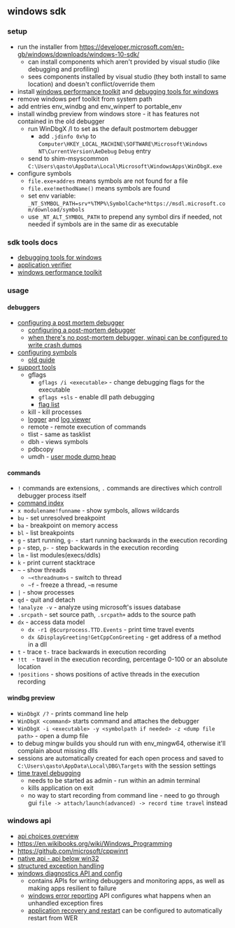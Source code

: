 ## windows sdk

### setup 

- run the installer from <https://developer.microsoft.com/en-gb/windows/downloads/windows-10-sdk/>
    - can install components which aren't provided by visual studio (like debugging and profiling)
    - sees components installed by visual studio (they both install to same location) and doesn't conflict/override them
- install [windows performance toolkit](https://docs.microsoft.com/en-us/windows-hardware/test/wpt/) and [debugging tools for windows](https://docs.microsoft.com/en-us/windows-hardware/drivers/debugger/)
- remove windows perf toolkit from system path
- add entries env_windbg and env_winperf to portable_env
- install windbg preview from windows store - it has features not contained in the old debugger 
    - run WinDbgX /I to set as the default postmortem debugger
        - add `.jdinfo 0x%p` to `Computer\HKEY_LOCAL_MACHINE\SOFTWARE\Microsoft\Windows NT\CurrentVersion\AeDebug` `Debug` entry
    - send to shim-msyscommon `C:\Users\qasto\AppData\Local\Microsoft\WindowsApps\WinDbgX.exe`
- configure symbols
    - `file.exe+addres` means symbols are not found for a file
    - `file.exe!methodName()` means symbols are found
    - set env variable: `_NT_SYMBOL_PATH=srv*%TMP%\SymbolCache*https://msdl.microsoft.com/download/symbols`
    - use `_NT_ALT_SYMBOL_PATH` to prepend any symbol dirs if needed, not needed if symbols are in the same dir as executable

### sdk tools docs

- [debugging tools for windows](https://docs.microsoft.com/en-us/windows-hardware/drivers/debugger/)
- [application verifier](https://docs.microsoft.com/en-us/windows-hardware/drivers/devtest/application-verifier)
- [windows performance toolkit](https://docs.microsoft.com/en-us/windows-hardware/test/wpt/)

### usage

#### debuggers

- [configuring a post mortem debugger](https://docs.microsoft.com/en-us/windows-hardware/drivers/debugger/enabling-postmortem-debugging)
    - [configuring a post-mortem debugger](https://docs.microsoft.com/en-us/windows/win32/debug/configuring-automatic-debugging)
    - [when there's no post-mortem debugger, winapi can be configured to write crash dumps](https://docs.microsoft.com/en-us/windows/win32/wer/collecting-user-mode-dumps)
- [configuring symbols](https://docs.microsoft.com/en-us/windows-hardware/drivers/debugger/symbols)
    - [old guide](https://docs.microsoft.com/en-us/windows/win32/dxtecharts/debugging-with-symbols#getting-the-symbols-you-need)
- [support tools](https://docs.microsoft.com/en-us/windows-hardware/drivers/debugger/extra-tools)
    - gflags
        - `gflags /i <executable>` - change debugging flags for the executable
        - `gflags +sls` - enable dll path debugging
        - [flag list](https://docs.microsoft.com/en-us/windows-hardware/drivers/debugger/gflags-flag-table)
    - kill - kill processes
    - [logger](https://docs.microsoft.com/en-us/windows-hardware/drivers/debugger/logger) and [log viewer](https://docs.microsoft.com/en-us/windows-hardware/drivers/debugger/logviewer)
    - remote - remote execution of commands
    - tlist - same as tasklist
    - dbh - views symbols
    - pdbcopy
    - umdh - [user mode dump heap](https://docs.microsoft.com/en-us/windows-hardware/drivers/debugger/umdh)

#### commands

- `!` commands are extensions, `.` commands are directives which controll debugger process itself
- [command index](https://docs.microsoft.com/en-us/windows-hardware/drivers/debugger/commands)
- `x modulename!funname`  - show symbols, allows wildcards
- `bu` - set unresolved breakpoint
- `ba` - breakpoint on memory access
- `bl` - list breakpoints
- `g` - start running, `g-` - start running backwards in the execution recording
- `p` - step, `p-` - step backwards in the execution recording
- `lm` - list modules(execs/ddls)
- `k` - print current stacktrace
- `~` - show threads
    - `~<threadnum>s` - switch to thread
    - `~f` - freeze a thread, `~m` resume
- `|` - show processes
- `qd` - quit and detach
- `!analyze -v` - analyze using microsoft's issues database
- `.srcpath` - set source path, `.srcpath+` adds to the source path
- `dx` - access data model
    - `dx -r1 @$curprocess.TTD.Events` - print time travel events
    - `dx &DisplayGreeting!GetCppConGreeting` - get address of a method in a dll
- `t` - trace `t-` trace backwards in execution recording
- `!tt ` - travel in the execution recording, percentage 0-100 or an absolute location
- `!positions` - shows positions of active threads in the execution recording

#### windbg preview

- `WinDbgX /?` - prints command line help
- `WinDbgX <command>` starts command and attaches the debugger
- `WinDbgX -i <executable> -y <symbolpath if needed> -z <dump file path>` - open a dump file
- to debug mingw builds you should run with env_mingw64, otherwise it'll complain about missing dlls
- sessions are automatically created for each open process and saved to `C:\Users\qasto\AppData\Local\DBG\Targets` with the session settings
- [time travel debugging](https://docs.microsoft.com/en-us/windows-hardware/drivers/debugger/time-travel-debugging-overview)
    - needs to be started as admin - run within an admin terminal
    - kills application on exit
    - no way to start recording from command line - need to go through gui `file -> attach/launch(advanced) -> record time travel` instead

### windows api

- [api choices overview](https://docs.microsoft.com/en-us/cpp/windows/overview-of-windows-programming-in-cpp?view=msvc-160)
- <https://en.wikibooks.org/wiki/Windows_Programming>
- <https://github.com/microsoft/cppwinrt>
- [native api - api below win32](https://www.youtube.com/watch?v=a0KozcRhotM)
- [structured exception handling](https://www.youtube.com/watch?v=COEv2kq_Ht8)
- [windows diagnostics API and config](https://docs.microsoft.com/en-us/windows/win32/diagnostics)
    - contains APIs for writing debuggers and monitoring apps, as well as making apps resilient to failure
    - [windows error reporting](https://docs.microsoft.com/en-us/windows/win32/wer/windows-error-reporting) API configures what happens when an unhandled exception fires
    - [application recovery and restart](https://docs.microsoft.com/en-us/windows/win32/recovery/using-application-recovery-and-restart) can be configured to automatically restart from WER